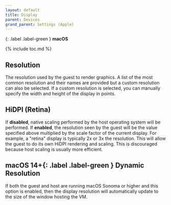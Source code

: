 ```yaml
---
layout: default
title: Display
parent: Devices
grand_parent: Settings (Apple)
---
```

{: .label .label-green }
**macOS**

{% include toc.md %}

## Resolution
The resolution used by the guest to render graphics. A list of the most common resolution and their names are provided but a custom resolution can also be selected. If a custom resolution is selected, you can manually specify the width and height of the display in points.

## HiDPI (Retina)
If **disabled**, native scaling performed by the host operating system will be performed. If **enabled**, the resolution seen by the guest will be the value specified above multiplied by the scale factor of the current display. For example, a "retina" display is typically 2x or 3x the resolution. This will allow the guest to do its own HiDPI rendering and scaling. This is discouraged because host scaling is usually more efficient.

## **macOS 14+**{: .label .label-green } Dynamic Resolution
If both the guest and host are running macOS Sonoma or higher and this option is enabled, then the display resolution will automatically update to the size of the window hosting the VM.
